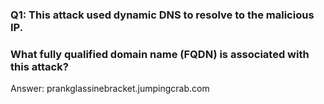 
### Q1: This attack used dynamic DNS to resolve to the malicious IP. 
### What fully qualified domain name (FQDN) is associated with this attack?
Answer:  prankglassinebracket.jumpingcrab.com

